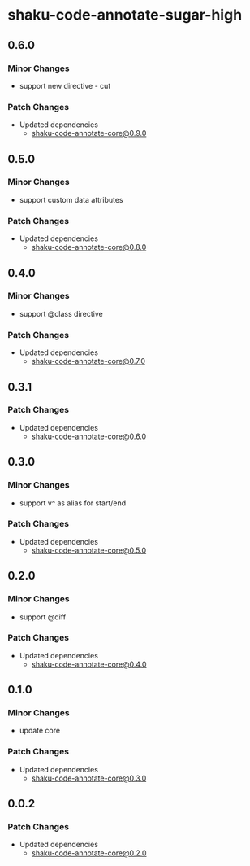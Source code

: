 # shaku-code-annotate-sugar-high

## 0.6.0

### Minor Changes

- support new directive - cut

### Patch Changes

- Updated dependencies
  - shaku-code-annotate-core@0.9.0

## 0.5.0

### Minor Changes

- support custom data attributes

### Patch Changes

- Updated dependencies
  - shaku-code-annotate-core@0.8.0

## 0.4.0

### Minor Changes

- support @class directive

### Patch Changes

- Updated dependencies
  - shaku-code-annotate-core@0.7.0

## 0.3.1

### Patch Changes

- Updated dependencies
  - shaku-code-annotate-core@0.6.0

## 0.3.0

### Minor Changes

- support v^ as alias for start/end

### Patch Changes

- Updated dependencies
  - shaku-code-annotate-core@0.5.0

## 0.2.0

### Minor Changes

- support @diff

### Patch Changes

- Updated dependencies
  - shaku-code-annotate-core@0.4.0

## 0.1.0

### Minor Changes

- update core

### Patch Changes

- Updated dependencies
  - shaku-code-annotate-core@0.3.0

## 0.0.2

### Patch Changes

- Updated dependencies
  - shaku-code-annotate-core@0.2.0
